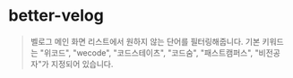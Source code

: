 # better-velog

> 벨로그 메인 화면 리스트에서 원하지 않는 단어를 필터링해줍니다.
> 기본 키워드는 "위코드", "wecode", "코드스테이츠", "코드숨", "패스트캠퍼스", "비전공자"가 지정되어 있습니다.
